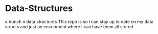 # Data-Structures
a bunch o data structures
This repo is so i can stay up to date on my data structs and just an envrioment where I can have them all stored
